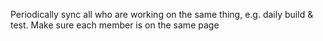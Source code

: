 

Periodically sync all who are working on the same thing, e.g. daily build & test.
Make sure each member is on the same page